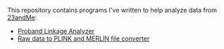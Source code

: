 This repository contains programs I've written to help analyze data from
[23andMe](https://www.23andme.com/):

* [Proband Linkage Analyzer](/proband-linkage)
* [Raw data to PLINK and MERLIN file converter](/convert)
